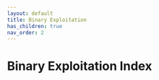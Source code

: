 ```yaml
---
layout: default
title: Binary Exploitation
has_children: true
nav_order: 2
---
```


# Binary Exploitation Index